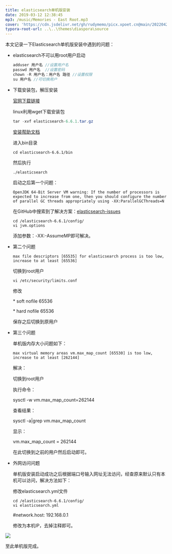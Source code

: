```yaml
---
title: elasticsearch单机版安装
date: 2019-03-12 12:38:45
mp3: /music/Memories - East Root.mp3
cover: 'https://cdn.jsdelivr.net/gh/rudymemo/picx.xpoet.cn@main/20220424/X8jUcWsLPM4ivrb.b2ljpodym3c.jpg'
typora-root-url: ..\..\themes\diaspora\source
---
```


本文记录一下Elasticsearch单机版安装中遇到的问题：

- elasticsearch不可以用root用户启动

  ```java
  adduser 用户名 //设置用户名
  passwd 用户名  //设置密码
  chown -R 用户名：用户名 路径 //设置权限
  su 用户名 //可切换用户
  ```

- 下载安装包，解压安装

  [官网下载链接](https://www.elastic.co/cn/start?elektra=home&amp;storm=banner)

  linux利用wget下载安装包

  ```java
  tar -xvf elasticsearch-6.6.1.tar.gz
  ```

  [安装帮助文档](https://www.elastic.co/guide/en/elasticsearch/reference/current/getting-started-install.html)

  进入bin目录

  ```
  cd elasticsearch-6.6.1/bin
  ```

  然后执行

  ```
  ./elasticsearch
  ```

  启动之后第一个问题：

  ```
  OpenJDK 64-Bit Server VM warning: If the number of processors is expected to increase from one, then you should configure the number of parallel GC threads appropriately using -XX:ParallelGCThreads=N
  ```

  在GitHub中搜索到了解决方案：[elasticsearch-issues](https://github.com/elastic/elasticsearch/issues/22245)

  ```
  cd /elasticsearch-6.6.1/config/
  vi jvm.options
  ```

  添加参数：-XX:-AssumeMP即可解决。

- 第二个问题

  ```
  max file descriptors [65535] for elasticsearch process is too low, increase to at least [65536]
  ```

  切换到root用户

  ```
  vi /etc/security/limits.conf
  ```

  修改 

  \* soft nofile 65536

  \* hard nofile 65536

  保存之后切换到原用户

- 第三个问题

  单机版内存大小问题如下：

  ```
  max virtual memory areas vm.max_map_count [65530] is too low, increase to at least [262144]
  ```

  解决：

  切换到root用户

  执行命令：

  sysctl -w vm.max_map_count=262144

  查看结果：

  sysctl -a|grep vm.max_map_count

  显示：

  vm.max_map_count = 262144

  在此切换到之前的用户然后启动即可。

- 外网访问问题

  单机版安装启动成功之后根据端口号输入网址无法访问，经查原来默认只有本机可以访问，解决方法如下：

  修改elasticsearch.yml文件

  ```
  cd /elasticsearch-6.6.1/config/
  vi elasticsearch.yml
  ```

  #network.host: 192.168.0.1

  修改为本机IP，去掉注释即可。


![](https://cdn.jsdelivr.net/gh/rudymemo/picx.xpoet.cn/img/202204261112444.png)

至此单机版完成。